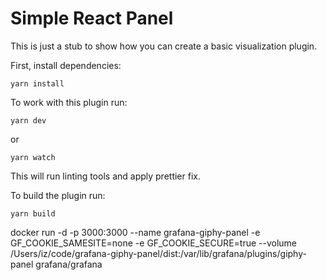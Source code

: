 # Simple React Panel

This is just a stub to show how you can create a basic visualization plugin.

First, install dependencies:
```
yarn install
```

To work with this plugin run:
```
yarn dev
```

or
```
yarn watch
```

This will run linting tools and apply prettier fix.


To build the plugin run:
```
yarn build
```


docker run -d -p 3000:3000 --name grafana-giphy-panel -e GF_COOKIE_SAMESITE=none -e GF_COOKIE_SECURE=true --volume /Users/iz/code/grafana-giphy-panel/dist:/var/lib/grafana/plugins/giphy-panel grafana/grafana
